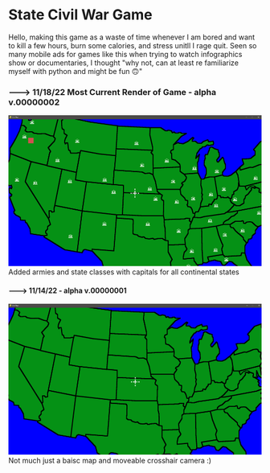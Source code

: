<h1>State Civil War Game</h1>
<p>Hello, making this game as a waste of time whenever I am bored and want to kill a few hours, burn some calories, and stress unitll I rage quit. Seen so many mobile ads for games like this when trying to watch infographics show or documentaries, I thought "why not, can at least re familiarize myself with python and might be fun 🙃"</p>

<h3>---> 11/18/22 Most Current Render of Game - alpha v.00000002</h3>
<img src="./game_renders/game_render2.png" height=300 >
<figcaption>Added armies and state classes with capitals for all continental states </figcaption>

<h4>---> 11/14/22 - alpha v.00000001</h3>
<img src="./game_renders/game_render.png" height=300 >
<figcaption>Not much just a baisc map and moveable crosshair camera :)</figcaption>
